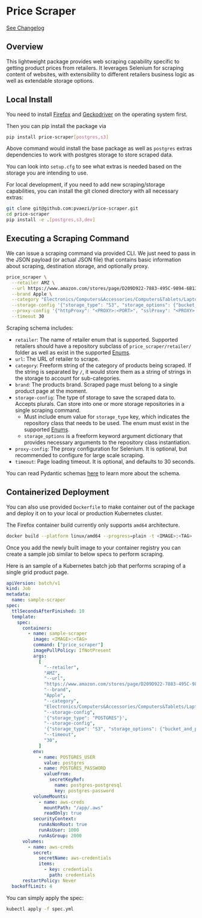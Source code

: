 # Price Scraper

[See Changelog](./CHANGELOG.md)

## Overview

This lightweight package provides web scraping capability specific to getting product prices from retailers.
It leverages Selenium for scraping content of websites, with extensibility to different retailers business logic as well as extendable storage options.

## Local Install

You need to install [Firefox](https://www.mozilla.org/en-US/firefox/all/#product-desktop-release) and [Geckodriver](https://firefox-source-docs.mozilla.org/testing/geckodriver/index.html) on the operating system first.

Then you can pip install the package via

```bash
pip install price-scraper[postgres,s3]
```

Above command would install the base package as well as `postgres` extras dependencies to work with postgres storage to store scraped data.

You can look into `setup.cfg` to see what extras is needed based on the storage you are intending to use.

For local development, if you need to add new scraping/storage capabilities, you can install the git cloned directory with all necessary extras:

```bash
git clone git@github.com:pvaezi/price-scraper.git
cd price-scraper
pip install -e .[postgres,s3,dev]
```

## Executing a Scraping Command

We can issue a scraping command via provided CLI.
We just need to pass in the JSON payload (or actual JSON file) that contains basic information about scraping, destination storage, and optionally proxy.

```bash
price_scraper \
  --retailer AMZ \
  --url https://www.amazon.com/stores/page/D209D922-7883-495C-9894-6B13D9BB1A67 \
  --brand Apple \
  --category "Electronics/Computers&Accessories/Computers&Tablets/Laptops" \
  --storage-config '{"storage_type": "S3", "storage_options": {"bucket_and_prefix": "s3://<BUCKET>/<PREFIX>", "region": "<REGION>"}}' \
  --proxy-config '{"httpProxy": "<PROXY>:<PORT>", "sslProxy": "<PROXY>:<PORT>", "proxyType": "MANUAL"}' \
  --timeout 30
```

Scraping schema includes:

- `retailer`: The name of retailer enum that is supported. Supported retailers should have a repository subclass of `price_scraper/retailer/` folder as well as exist in the supported [Enums](./price_scraper/enums.py).
- `url`: The URL of retailer to scrape.
- `category`: Freeform string of the category of products being scraped. If the string is separated by `/`, it would store them as a string of strings in the storage to account for sub-categories.
- `brand`: The products brand. Scraped page must belong to a single product page at the moment.
- `storage-config`: The type of storage to save the scraped data to. Accepts plurals. Can store into one or more storage repositories in a single scraping command.
  - Must include enum value for `storage_type` key, which indicates the repository class that needs to be used. The enum must exist in the supported [Enums](./price_scraper/enums.py).
  - `storage_options` is a freeform keyword argument dictionary that provides necessary arguments to the repository class instantiation.
- `proxy-config`: The proxy configuration for Selenium. It is optional, but recommended to configure for large scale scraping.
- `timeout`: Page loading timeout. It is optional, and defaults to 30 seconds.

You can read Pydantic schemas [here](./price_scraper/cli.py) to learn more about the schema.

## Containerized Deployment

You can also use provided `Dockerfile` to make container out of the package and deploy it on to your local or production Kubernetes cluster.

The Firefox container build currently only supports `amd64` architecture.

```bash
docker build --platform linux/amd64 --progress=plain -t <IMAGE>:<TAG> .
```

Once you add the newly built image to your container registry you can create a sample job similar to below specs to perform scraping.

Here is an sample of a Kubernetes batch job that performs scraping of a single grid product page.

```yaml
apiVersion: batch/v1
kind: Job
metadata:
  name: sample-scraper
spec:
  ttlSecondsAfterFinished: 10
  template:
    spec:
      containers:
        - name: sample-scraper
          image: <IMAGE>:<TAG>
          command: ["price_scraper"]
          imagePullPolicy: IfNotPresent
          args:
            [
              "--retailer",
              "AMZ",
              "--url",
              "https://www.amazon.com/stores/page/D209D922-7883-495C-9894-6B13D9BB1A67",
              "--brand",
              "Apple",
              "--category",
              "Electronics/Computers&Accessories/Computers&Tablets/Laptops",
              "--storage-config",
              '{"storage_type": "POSTGRES"}',
              "--storage-config",
              '{"storage_type": "S3", "storage_options": {"bucket_and_prefix": "s3://<BUCKET>/<PREFIX>", "region": "<REGION>"}}',
              "--timeout",
              "30",
            ]
          env:
            - name: POSTGRES_USER
              value: postgres
            - name: POSTGRES_PASSWORD
              valueFrom:
                secretKeyRef:
                  name: postgres-postgresql
                  key: postgres-password
          volumeMounts:
            - name: aws-creds
              mountPath: "/app/.aws"
              readOnly: true
          securityContext:
            runAsNonRoot: true
            runAsUser: 1000
            runAsGroup: 2000
      volumes:
        - name: aws-creds
          secret:
            secretName: aws-credentials
            items:
              - key: credentials
                path: credentials
      restartPolicy: Never
  backoffLimit: 4
```

You can simply apply the spec:

```bash
kubectl apply -f spec.yml
```
